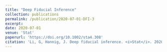 ```yaml
---
title: "Deep Fiducial Inference"
collection: publications
permalink: /publication/2020-07-01-DFI-3
excerpt: 
date: 2020-07-01
venue: 'Stat'
paperurl: 'https://doi.org/10.1002/sta4.308'
citation: 'Li, G, Hannig, J. Deep fiducial inference. <i>Stat</i>. 2020;e308. https://doi.org/10.1002/sta4.308'
---
```

